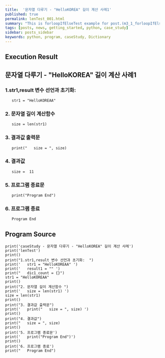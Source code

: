 ```yaml
---
title:  '문자열 다루기 - "HelloKOREA" 길이 계산 사례1'
published: true
permalink: lenTest_001.html
summary: "This is forloopIfElseTest example for post.(m3_1_forloopIfElseTest)"
tags: [posts, news, getting_started, python, case_study]
sidebar: posts_sidebar
keywords: python, program, caseStudy, Dictionary
---
```


## Execution Result

## 문자열 다루기 - "HelloKOREA" 길이 계산 사례1

### 1.str1,result 변수 선언과 초기화:  
```
   str1 = "HelloKOREAA"
```
### 2. 문자열 길이 계산함수
```
   size = len(str1)
```
### 3. 결과값 출력문
```
   print("   size = ", size)
```
### 4. 결과값
```
   size =  11
```
### 5. 프로그램 종료문
```
   print("Program End")
```
### 6. 프로그램 종료
```
   Program End
```

## Program Source

```
print('caseStudy - 문자열 다루기 - "HelloKOREA" 길이 계산 사례')
print('lenTest')
print()
print("1.str1,result 변수 선언과 초기화:  ")
print('   str1 = "HelloKOREAA" ')
print('   result1 = "" ')
print("   dic1_count = {}")
str1 = "HelloKOREAA"
print()
print("2. 문자열 길이 계산함수 ")
print('   size = len(str1) ')
size = len(str1)
print()
print("3. 결과값 출력문")
print('   print("   size = ", size) ')
print()
print("4. 결과값")
print("   size = ", size)
print()
print('5. 프로그램 종료문')
print('   print("Program End")')
print()
print('6. 프로그램 종료')
print("   Program End")
```
